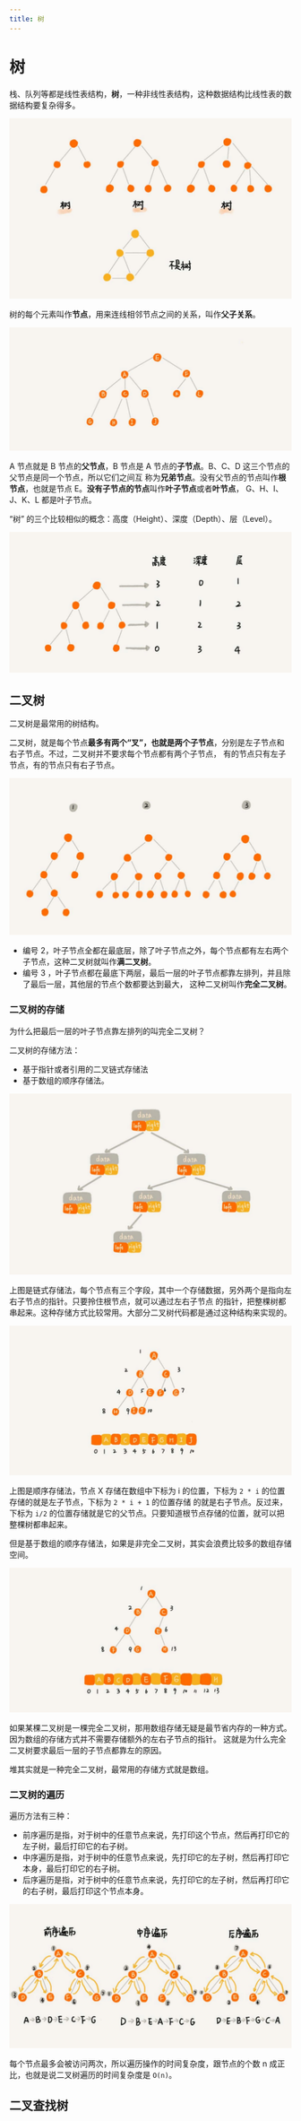 ```yaml
---
title: 树
---
```


# 树
栈、队列等都是线性表结构，**树**，一种非线性表结构，这种数据结构比线性表的数据结构要复杂得多。

![trees1](./imgs/trees1.jpg)

树的每个元素叫作**节点**，用来连线相邻节点之间的关系，叫作**父子关系**。

![trees2](./imgs/trees2.jpg)

A 节点就是 B 节点的**父节点**，B 节点是 A 节点的**子节点**。B、C、D 这三个节点的父节点是同一个节点，所以它们之间互
称为**兄弟节点**。没有父节点的节点叫作**根节点**，也就是节点 E。**没有子节点的节点**叫作**叶子节点**或者**叶节点**，
G、H、I、J、K、L 都是叶子节点。

“树” 的三个比较相似的概念：高度（Height）、深度（Depth）、层（Level）。

![trees3](./imgs/trees3.jpg)

## 二叉树
二叉树是最常用的树结构。

二叉树，就是每个节点**最多有两个“叉”，也就是两个子节点**，分别是左子节点和右子节点。不过，二叉树并不要求每个节点都有两个子节点，
有的节点只有左子节点，有的节点只有右子节点。

![trees4](./imgs/trees4.jpg)

- 编号 2，叶子节点全都在最底层，除了叶子节点之外，每个节点都有左右两个子节点，这种二叉树就叫作**满二叉树**。
- 编号 3 ，叶子节点都在最底下两层，最后一层的叶子节点都靠左排列，并且除了最后一层，其他层的节点个数都要达到最大，
这种二叉树叫作**完全二叉树**。

### 二叉树的存储
为什么把最后一层的叶子节点靠左排列的叫完全二叉树？

二叉树的存储方法：
- 基于指针或者引用的二叉链式存储法
- 基于数组的顺序存储法。

![trees5](./imgs/trees5.jpg)

上图是链式存储法，每个节点有三个字段，其中一个存储数据，另外两个是指向左右子节点的指针。只要拎住根节点，就可以通过左右子节点
的指针，把整棵树都串起来。这种存储方式比较常用。大部分二叉树代码都是通过这种结构来实现的。

![trees6](./imgs/tress6.jpg)

上图是顺序存储法，节点 X 存储在数组中下标为 i 的位置，下标为 `2 * i` 的位置存储的就是左子节点，下标为 `2 * i + 1` 的位置存储
的就是右子节点。反过来，下标为 `i/2` 的位置存储就是它的父节点。只要知道根节点存储的位置，就可以把整棵树都串起来。

但是基于数组的顺序存储法，如果是非完全二叉树，其实会浪费比较多的数组存储空间。

![trees7](./imgs/trees7.jpg)

如果某棵二叉树是一棵完全二叉树，那用数组存储无疑是最节省内存的一种方式。因为数组的存储方式并不需要存储额外的左右子节点的指针。
这就是为什么完全二叉树要求最后一层的子节点都靠左的原因。

堆其实就是一种完全二叉树，最常用的存储方式就是数组。

### 二叉树的遍历
遍历方法有三种：
- 前序遍历是指，对于树中的任意节点来说，先打印这个节点，然后再打印它的左子树，最后打印它的右子树。
- 中序遍历是指，对于树中的任意节点来说，先打印它的左子树，然后再打印它本身，最后打印它的右子树。
- 后序遍历是指，对于树中的任意节点来说，先打印它的左子树，然后再打印它的右子树，最后打印这个节点本身。

![tree_traversal](./imgs/tree_traversal.jpg)

每个节点最多会被访问两次，所以遍历操作的时间复杂度，跟节点的个数 n 成正比，也就是说二叉树遍历的时间复杂度是 `O(n)`。

## 二叉查找树
